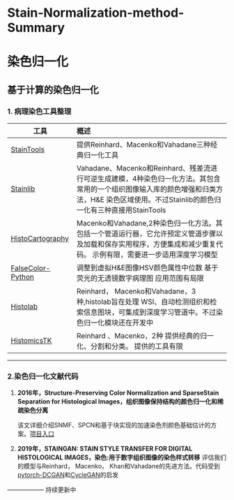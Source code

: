 # Stain-Normalization-method-Summary
# 染色归一化
## 基于计算的染色归一化

 ### 1. 病理染色工具整理
 |工具|概述|
 |-|:---|
 |[StainTools](https://github.com/Peter554/StainTools)|提供Reinhard、Macenko和Vahadane三种经典归一化工具|
 |[Stainlib](https://github.com/sebastianffx/stainlib)|Vahadane、Macenko和Reinhard、残差流进行可逆生成建模，4种染色归一化方法。其包含常用的一个组织图像输入库的颜色增强和归类方法，H&E 染色区域使用。不过Stainlib的颜色归一化有三种直接用StainTools
|[HistoCartography](https://github.com/histocartography/histocartography)|	Macenko和Vahadane,2种染色归一化方法。其包括一个管道运行器，它允许预定义管道步骤以及加载和保存实用程序，方便集成和减少重复代码。	示例有限，需要进一步适用深度学习模型
|[FalseColor-Python](https://github.com/serrob23/falsecolor)|	调整到虚拟H&E图像HSV颜色属性中位数	基于荧光的无透镜数字病理图	应用范围有局限
|[Histolab](https://github.com/histolab/histolab)|	Reinhard， Macenko和Vahadane，3种,histolab旨在处理 WSI、自动检测组织和检索信息图块，可集成到深度学习管道中。不过染色归一化模块还在开发中
|[HistomicsTK](https://github.com/DigitalSlideArchive/HistomicsTK)|	Reinhard 、Macenko，2种	提供经典的归一化、分割和分类。	提供的工具有限|
----
### 2.染色归一化文献代码

 1. **2016年，Structure-Preserving Color Normalization and SparseStain
    Separation for Histological Images，组织图像保持结构的颜色归一化和稀疏染色分离**

	该文详细介绍SNMF、SPCN和基于块实现的加速染色剂颜色基础估计的方案。[项目入口](https://github.com/abhishekvahadane/CodeRelease_ColorNormalization)

2. **2019年，STAINGAN: STAIN STYLE TRANSFER FOR DIGITAL HISTOLOGICAL IMAGES，染色:用于数字组织图像的染色样式转移**
评估我们的模型与Reinhard， Macenko， Khan和Vahadane的先进方法。代码受到[pytorch-DCGAN](https://github.com/pytorch/examples/tree/master/dcgan)和[CycleGAN](https://github.com/junyanz/CycleGAN)的启发

——————
持续更新中
